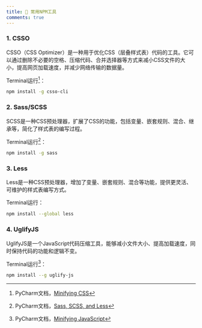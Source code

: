 ```yaml
---
title: 🐔 常用NPM工具
comments: true
---
```


### 1. CSSO

CSSO（CSS Optimizer）是一种用于优化CSS（层叠样式表）代码的工具。它可以通过删除不必要的空格、压缩代码、合并选择器等方式来减小CSS文件的大小，提高网页加载速度，并减少网络传输的数据量。

Terminal运行[^1]：

```bash
npm install -g csso-cli
```

### 2. Sass/SCSS

SCSS是一种CSS预处理器，扩展了CSS的功能，包括变量、嵌套规则、混合、继承等，简化了样式表的编写过程。

Terminal运行[^2]：

```bash
npm install -g sass
```

### 3. Less

Less是一种CSS预处理器，增加了变量、嵌套规则、混合等功能，提供更灵活、可维护的样式表编写方式。

Terminal运行：

```bash
npm install --global less
```

### 4. UglifyJS

UglifyJS是一个JavaScript代码压缩工具，能够减小文件大小、提高加载速度，同时保持代码的功能和逻辑不变。

Terminal运行[^3]：

```bash
npm install --g uglify-js
```


[^1]: PyCharm文档，[Minifying CSS](https://www.jetbrains.com/help/pycharm/compressing-css.html#css_before_you_start)
[^2]: PyCharm文档，[Sass, SCSS, and Less](https://www.jetbrains.com/help/pycharm/transpiling-sass-less-and-scss-to-css.html)
[^3]: PyCharm文档，[Minifying JavaScript](https://www.jetbrains.com/help/pycharm/minifying-javascript.html)
